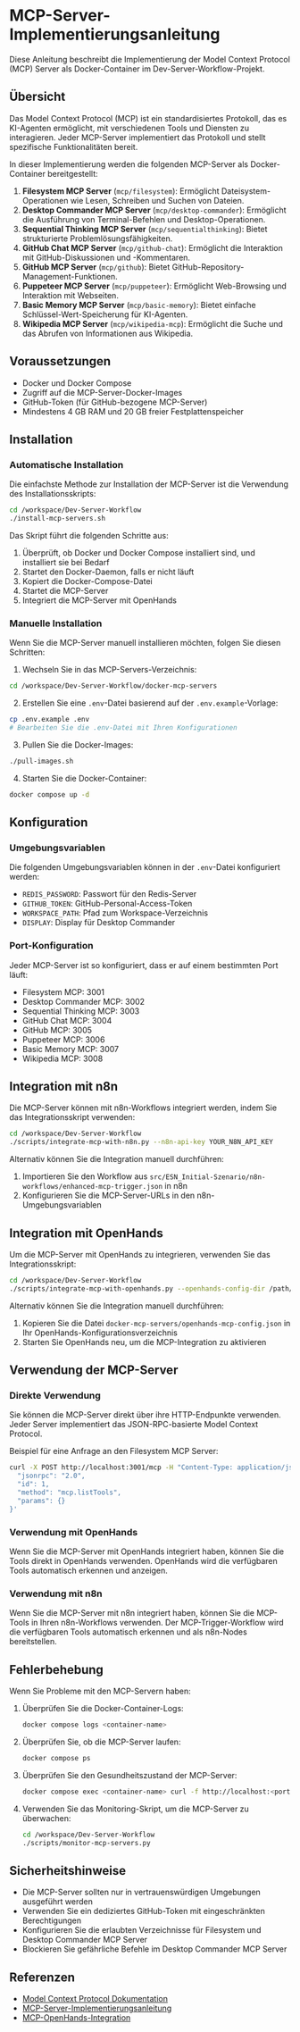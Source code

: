 # MCP-Server-Implementierungsanleitung

Diese Anleitung beschreibt die Implementierung der Model Context Protocol (MCP) Server als Docker-Container im Dev-Server-Workflow-Projekt.

## Übersicht

Das Model Context Protocol (MCP) ist ein standardisiertes Protokoll, das es KI-Agenten ermöglicht, mit verschiedenen Tools und Diensten zu interagieren. Jeder MCP-Server implementiert das Protokoll und stellt spezifische Funktionalitäten bereit.

In dieser Implementierung werden die folgenden MCP-Server als Docker-Container bereitgestellt:

1. **Filesystem MCP Server** (`mcp/filesystem`): Ermöglicht Dateisystem-Operationen wie Lesen, Schreiben und Suchen von Dateien.
2. **Desktop Commander MCP Server** (`mcp/desktop-commander`): Ermöglicht die Ausführung von Terminal-Befehlen und Desktop-Operationen.
3. **Sequential Thinking MCP Server** (`mcp/sequentialthinking`): Bietet strukturierte Problemlösungsfähigkeiten.
4. **GitHub Chat MCP Server** (`mcp/github-chat`): Ermöglicht die Interaktion mit GitHub-Diskussionen und -Kommentaren.
5. **GitHub MCP Server** (`mcp/github`): Bietet GitHub-Repository-Management-Funktionen.
6. **Puppeteer MCP Server** (`mcp/puppeteer`): Ermöglicht Web-Browsing und Interaktion mit Webseiten.
7. **Basic Memory MCP Server** (`mcp/basic-memory`): Bietet einfache Schlüssel-Wert-Speicherung für KI-Agenten.
8. **Wikipedia MCP Server** (`mcp/wikipedia-mcp`): Ermöglicht die Suche und das Abrufen von Informationen aus Wikipedia.

## Voraussetzungen

- Docker und Docker Compose
- Zugriff auf die MCP-Server-Docker-Images
- GitHub-Token (für GitHub-bezogene MCP-Server)
- Mindestens 4 GB RAM und 20 GB freier Festplattenspeicher

## Installation

### Automatische Installation

Die einfachste Methode zur Installation der MCP-Server ist die Verwendung des Installationsskripts:

```bash
cd /workspace/Dev-Server-Workflow
./install-mcp-servers.sh
```

Das Skript führt die folgenden Schritte aus:

1. Überprüft, ob Docker und Docker Compose installiert sind, und installiert sie bei Bedarf
2. Startet den Docker-Daemon, falls er nicht läuft
3. Kopiert die Docker-Compose-Datei
4. Startet die MCP-Server
5. Integriert die MCP-Server mit OpenHands

### Manuelle Installation

Wenn Sie die MCP-Server manuell installieren möchten, folgen Sie diesen Schritten:

1. Wechseln Sie in das MCP-Servers-Verzeichnis:

```bash
cd /workspace/Dev-Server-Workflow/docker-mcp-servers
```

2. Erstellen Sie eine `.env`-Datei basierend auf der `.env.example`-Vorlage:

```bash
cp .env.example .env
# Bearbeiten Sie die .env-Datei mit Ihren Konfigurationen
```

3. Pullen Sie die Docker-Images:

```bash
./pull-images.sh
```

4. Starten Sie die Docker-Container:

```bash
docker compose up -d
```

## Konfiguration

### Umgebungsvariablen

Die folgenden Umgebungsvariablen können in der `.env`-Datei konfiguriert werden:

- `REDIS_PASSWORD`: Passwort für den Redis-Server
- `GITHUB_TOKEN`: GitHub-Personal-Access-Token
- `WORKSPACE_PATH`: Pfad zum Workspace-Verzeichnis
- `DISPLAY`: Display für Desktop Commander

### Port-Konfiguration

Jeder MCP-Server ist so konfiguriert, dass er auf einem bestimmten Port läuft:

- Filesystem MCP: 3001
- Desktop Commander MCP: 3002
- Sequential Thinking MCP: 3003
- GitHub Chat MCP: 3004
- GitHub MCP: 3005
- Puppeteer MCP: 3006
- Basic Memory MCP: 3007
- Wikipedia MCP: 3008

## Integration mit n8n

Die MCP-Server können mit n8n-Workflows integriert werden, indem Sie das Integrationsskript verwenden:

```bash
cd /workspace/Dev-Server-Workflow
./scripts/integrate-mcp-with-n8n.py --n8n-api-key YOUR_N8N_API_KEY
```

Alternativ können Sie die Integration manuell durchführen:

1. Importieren Sie den Workflow aus `src/ESN_Initial-Szenario/n8n-workflows/enhanced-mcp-trigger.json` in n8n
2. Konfigurieren Sie die MCP-Server-URLs in den n8n-Umgebungsvariablen

## Integration mit OpenHands

Um die MCP-Server mit OpenHands zu integrieren, verwenden Sie das Integrationsskript:

```bash
cd /workspace/Dev-Server-Workflow
./scripts/integrate-mcp-with-openhands.py --openhands-config-dir /path/to/openhands/config --github-token YOUR_GITHUB_TOKEN
```

Alternativ können Sie die Integration manuell durchführen:

1. Kopieren Sie die Datei `docker-mcp-servers/openhands-mcp-config.json` in Ihr OpenHands-Konfigurationsverzeichnis
2. Starten Sie OpenHands neu, um die MCP-Integration zu aktivieren

## Verwendung der MCP-Server

### Direkte Verwendung

Sie können die MCP-Server direkt über ihre HTTP-Endpunkte verwenden. Jeder Server implementiert das JSON-RPC-basierte Model Context Protocol.

Beispiel für eine Anfrage an den Filesystem MCP Server:

```bash
curl -X POST http://localhost:3001/mcp -H "Content-Type: application/json" -d '{
  "jsonrpc": "2.0",
  "id": 1,
  "method": "mcp.listTools",
  "params": {}
}'
```

### Verwendung mit OpenHands

Wenn Sie die MCP-Server mit OpenHands integriert haben, können Sie die Tools direkt in OpenHands verwenden. OpenHands wird die verfügbaren Tools automatisch erkennen und anzeigen.

### Verwendung mit n8n

Wenn Sie die MCP-Server mit n8n integriert haben, können Sie die MCP-Tools in Ihren n8n-Workflows verwenden. Der MCP-Trigger-Workflow wird die verfügbaren Tools automatisch erkennen und als n8n-Nodes bereitstellen.

## Fehlerbehebung

Wenn Sie Probleme mit den MCP-Servern haben:

1. Überprüfen Sie die Docker-Container-Logs:
   ```bash
   docker compose logs <container-name>
   ```

2. Überprüfen Sie, ob die MCP-Server laufen:
   ```bash
   docker compose ps
   ```

3. Überprüfen Sie den Gesundheitszustand der MCP-Server:
   ```bash
   docker compose exec <container-name> curl -f http://localhost:<port>/health
   ```

4. Verwenden Sie das Monitoring-Skript, um die MCP-Server zu überwachen:
   ```bash
   cd /workspace/Dev-Server-Workflow
   ./scripts/monitor-mcp-servers.py
   ```

## Sicherheitshinweise

- Die MCP-Server sollten nur in vertrauenswürdigen Umgebungen ausgeführt werden
- Verwenden Sie ein dediziertes GitHub-Token mit eingeschränkten Berechtigungen
- Konfigurieren Sie die erlaubten Verzeichnisse für Filesystem und Desktop Commander MCP Server
- Blockieren Sie gefährliche Befehle im Desktop Commander MCP Server

## Referenzen

- [Model Context Protocol Dokumentation](https://github.com/modelcontextprotocol/protocol)
- [MCP-Server-Implementierungsanleitung](../docs/Dev-Server-Workflow/MCP-Server-Implementation.md)
- [MCP-OpenHands-Integration](../docs/Dev-Server-Workflow/MCP-OpenHands.md)